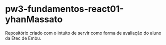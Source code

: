 # pw3-fundamentos-react01-yhanMassato
Repositório criado com o intuito de servir como forma de avaliação do aluno da Etec de Embu.
